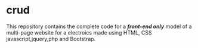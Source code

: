 # crud
This repository contains the complete code for a ***front-end only*** model of a multi-page website for a electroics made using HTML, CSS javascript,jquery,php and Bootstrap.
